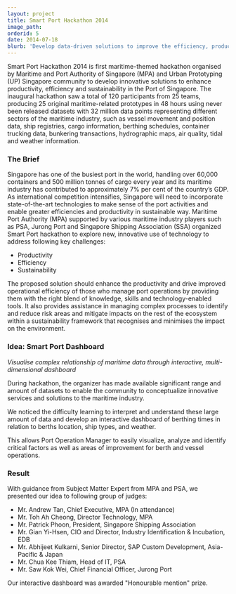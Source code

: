 ```yaml
---
layout: project
title: Smart Port Hackathon 2014
image_path: 
orderid: 5
date: 2014-07-18
blurb: 'Develop data-driven solutions to improve the efficiency, productivity and sustainability of Port of Singapore'
---
```

Smart Port Hackathon 2014 is first maritime-themed hackathon organised by Maritime and Port Authority of Singapore (MPA) and Urban Prototyping (UP) Singapore community to develop innovative solutions to enhance productivity, efficiency and sustainability in the Port of Singapore. The inaugural hackathon saw a total of 120 participants from 25 teams, producing 25 original maritime-related prototypes in 48 hours using never been released datasets with 32 million data points representing different sectors of the maritime industry, such as vessel movement and position data, ship registries, cargo information, berthing schedules, container trucking data, bunkering transactions, hydrographic maps, air quality, tidal and weather information.

<!--more-->
### The Brief
Singapore has one of the busiest port in the world, handling over 60,000 containers and 500 million tonnes of cargo every year and its maritime industry has contributed to approximately 7% per cent of the country’s GDP. As international competition intensifies, Singapore will need to incorporate state-of-the-art technologies to make sense of the port activities and enable greater efficiencies and productivity in sustainable way. Maritime Port Authority (MPA) supported by various maritime industry players such as PSA, Jurong Port and Singapore Shipping Association (SSA) organized Smart Port hackathon to explore new, innovative use of technology to address following key challenges:
  
  * Productivity
  * Efficiency
  * Sustainability

The proposed solution should enhance the productivity and drive improved operational efficiency of those who manage port operations by providing them with the right blend of knowledge, skills and technology-enabled tools. It also provides assistance in managing complex processes to identify and reduce risk areas and mitigate impacts on the rest of the ecosystem within a sustainability framework that recognises and minimises the impact on the environment. 

### Idea: Smart Port Dashboard
*Visualise complex relationship of maritime data through interactive, multi-dimensional dashboard*

During hackathon, the organizer has made available significant range and amount of datasets to enable the community to conceptualize innovative services and solutions to the maritime industry. 

We noticed the difficulty learning to interpret and understand these large amount of data and develop an interactive dashboard of berthing times in relation to berths location, ship types, and weather. 

This allows Port Operation Manager to easily visualize, analyze and identify critical factors as well as areas of improvement for berth and vessel operations. 

### Result
With guidance from Subject Matter Expert from MPA and PSA, we presented our idea to following group of judges:

  * Mr. Andrew Tan, Chief Executive, MPA (In attendance)
  * Mr. Toh Ah Cheong, Director Technology, MPA
  * Mr. Patrick Phoon, President, Singapore Shipping Association
  * Mr. Gian Yi-Hsen, CIO and Director, Industry Identification & Incubation, EDB
  * Mr. Abhijeet Kulkarni, Senior Director, SAP Custom Development, Asia-Pacific & Japan
  * Mr. Chua Kee Thiam, Head of IT, PSA
  * Mr. Saw Kok Wei, Chief Financial Officer, Jurong Port


Our interactive dashboard was awarded "Honourable mention" prize.


